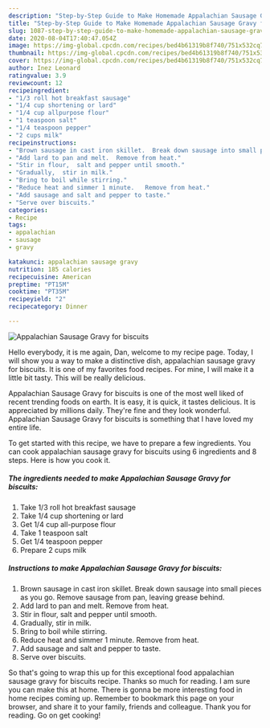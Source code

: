 ```yaml
---
description: "Step-by-Step Guide to Make Homemade Appalachian Sausage Gravy for biscuits"
title: "Step-by-Step Guide to Make Homemade Appalachian Sausage Gravy for biscuits"
slug: 1087-step-by-step-guide-to-make-homemade-appalachian-sausage-gravy-for-biscuits
date: 2020-08-04T17:40:47.054Z
image: https://img-global.cpcdn.com/recipes/bed4b61319b8f740/751x532cq70/appalachian-sausage-gravy-for-biscuits-recipe-main-photo.jpg
thumbnail: https://img-global.cpcdn.com/recipes/bed4b61319b8f740/751x532cq70/appalachian-sausage-gravy-for-biscuits-recipe-main-photo.jpg
cover: https://img-global.cpcdn.com/recipes/bed4b61319b8f740/751x532cq70/appalachian-sausage-gravy-for-biscuits-recipe-main-photo.jpg
author: Inez Leonard
ratingvalue: 3.9
reviewcount: 12
recipeingredient:
- "1/3 roll hot breakfast sausage"
- "1/4 cup shortening or lard"
- "1/4 cup allpurpose flour"
- "1 teaspoon salt"
- "1/4 teaspoon pepper"
- "2 cups milk"
recipeinstructions:
- "Brown sausage in cast iron skillet.  Break down sausage into small pieces as you go.  Remove sausage from pan, leaving grease behind."
- "Add lard to pan and melt.  Remove from heat."
- "Stir in flour,  salt and pepper until smooth."
- "Gradually,  stir in milk."
- "Bring to boil while stirring."
- "Reduce heat and simmer 1 minute.   Remove from heat."
- "Add sausage and salt and pepper to taste."
- "Serve over biscuits."
categories:
- Recipe
tags:
- appalachian
- sausage
- gravy

katakunci: appalachian sausage gravy 
nutrition: 185 calories
recipecuisine: American
preptime: "PT15M"
cooktime: "PT35M"
recipeyield: "2"
recipecategory: Dinner

---
```



![Appalachian Sausage Gravy for biscuits](https://img-global.cpcdn.com/recipes/bed4b61319b8f740/751x532cq70/appalachian-sausage-gravy-for-biscuits-recipe-main-photo.jpg)

Hello everybody, it is me again, Dan, welcome to my recipe page. Today, I will show you a way to make a distinctive dish, appalachian sausage gravy for biscuits. It is one of my favorites food recipes. For mine, I will make it a little bit tasty. This will be really delicious.

Appalachian Sausage Gravy for biscuits is one of the most well liked of recent trending foods on earth. It is easy, it is quick, it tastes delicious. It is appreciated by millions daily. They're fine and they look wonderful. Appalachian Sausage Gravy for biscuits is something that I have loved my entire life.




To get started with this recipe, we have to prepare a few ingredients. You can cook appalachian sausage gravy for biscuits using 6 ingredients and 8 steps. Here is how you cook it.

<!--inarticleads1-->

##### The ingredients needed to make Appalachian Sausage Gravy for biscuits:

1. Take 1/3 roll hot breakfast sausage
1. Take 1/4 cup shortening or lard
1. Get 1/4 cup all-purpose flour
1. Take 1 teaspoon salt
1. Get 1/4 teaspoon pepper
1. Prepare 2 cups milk




<!--inarticleads2-->

##### Instructions to make Appalachian Sausage Gravy for biscuits:

1. Brown sausage in cast iron skillet.  Break down sausage into small pieces as you go.  Remove sausage from pan, leaving grease behind.
1. Add lard to pan and melt.  Remove from heat.
1. Stir in flour,  salt and pepper until smooth.
1. Gradually,  stir in milk.
1. Bring to boil while stirring.
1. Reduce heat and simmer 1 minute.   Remove from heat.
1. Add sausage and salt and pepper to taste.
1. Serve over biscuits.




So that's going to wrap this up for this exceptional food appalachian sausage gravy for biscuits recipe. Thanks so much for reading. I am sure you can make this at home. There is gonna be more interesting food in home recipes coming up. Remember to bookmark this page on your browser, and share it to your family, friends and colleague. Thank you for reading. Go on get cooking!
